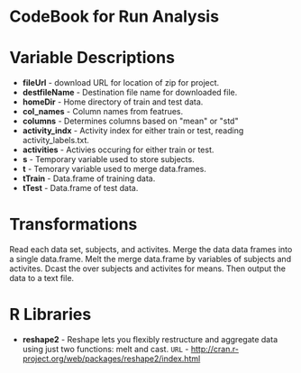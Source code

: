 CodeBook for Run Analysis
========================================================

# Variable Descriptions
* **fileUrl** - download URL for location of zip for project. 
* **destfileName** - Destination file name for downloaded file.
* **homeDir** - Home directory of train and test data.
* **col_names** - Column names from featrues.
* **columns** - Determines columns based on "mean" or "std"
* **activity_indx** - Activity index for either train or test, reading activity_labels.txt.
* **activities** - Activies occuring for either train or test.
* **s** - Temporary variable used to store subjects.
* **t** - Temorary variable used to merge data.frames.
* **tTrain** - Data.frame of training data.
* **tTest** - Data.frame of test data.

# Transformations
Read each data set, subjects, and activites. Merge the data data frames into
a single data.frame.  Melt the merge data.frame by variables of subjects and activites.
Dcast the over subjects and activites for means. Then output the data to a text file.

# R Libraries
* **reshape2** - Reshape lets you flexibly restructure and aggregate data using just two functions: melt and cast. 
  `URL` - http://cran.r-project.org/web/packages/reshape2/index.html